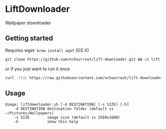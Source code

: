 # LiftDownloader

Wallpaper downloader

## Getting started

Requires wget: `brew install wget` (OS X)

```bash
git clone https://github.com/nchourrout/lift-downloader.git && cd lift-downloader && source liftdownloader.sh
```

or if you just want to run it once

```bash
curl -fsSL https://raw.githubusercontent.com/nchourrout/lift-downloader/master/liftdownloader.sh | sh
```

## Usage

```
Usage: liftdownloader.sh [-d DESTINATION] [-s SIZE] [-h]
    -d DESTINATION destination folder (default is ~/Pictures/Wallpapers)
    -s SIZE        image size (default is 2560x1600)
    -h             show this help
```
